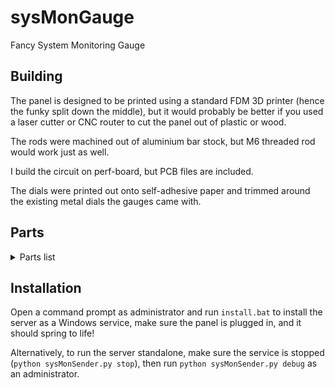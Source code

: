 # sysMonGauge
Fancy System Monitoring Gauge

## Building
The panel is designed to be printed using a standard FDM 3D printer (hence the funky split down the middle), but it would probably be better if you used a laser cutter or CNC router to cut the panel out of plastic or wood.

The rods were machined out of aluminium bar stock, but M6 threaded rod would work just as well.

I build the circuit on perf-board, but PCB files are included.

The dials were printed out onto self-adhesive paper and trimmed around the existing metal dials the gauges came with.

## Parts
<details>

<summary>Parts list</summary>

### Hardware
- 3x 360mm M6 threaded rod
- 12x M6 nuts
- 8x M3 hex-head screw (to attach the panel to the wings)
- 8x M2 hex-head screws and nuts (to attach the 7 segment displays)
- Lots of glue and zip-ties ;)
### Electronics
- 6x 5mA ammeter *"85C1"*
- 1x 5 position rotary switch *"LW26"*
- 2x 0.36" 4-digit 7 segment display *"TM1637"*
- 1M 144 LED WS2812B LED strip
- 6x 1k variable resistor
- 1x Raspberry Pi Pico
##
- 1x 330uF 16V electrolytic capacitor
- 5x 3mm red LED with holder
- 6x JST XH 1x2 connector
- 1x JST XH 1x5 connector
- 2x JST XH 1x4 connector
- 1x JST XH 1x6 connector
- 1x 2N7000 (TO-92)
- 2x 10k resistor
- 2x 470k resistor
</details>

## Installation
Open a command prompt as administrator and run `install.bat` to install the server as a Windows service, make sure the panel is plugged in, and it should spring to life!

Alternatively, to run the server standalone, make sure the service is stopped (`python sysMonSender.py stop`), then run `python sysMonSender.py debug` as an administrator.
